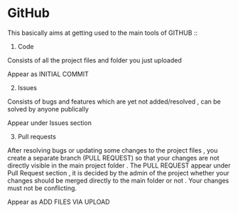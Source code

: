 # GitHub

This basically aims at getting used to the main tools of GITHUB :: 

1. Code  

Consists of all the project files and folder you just uploaded

Appear as INITIAL COMMIT

2. Issues

Consists of bugs and features which are yet not added/resolved , can be solved by anyone publically 

Appear under Issues section

3. Pull requests

After resolving bugs or updating some changes to the project files , you create a separate branch (PULL REQUEST) so that your changes are not directly visible in the main project folder . The PULL REQUEST appear under Pull Request section , it is decided by the admin of the project whether your changes should be merged directly to the main folder or not . Your changes must not be conflicting.

Appear as ADD FILES VIA UPLOAD

